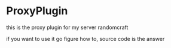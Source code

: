 # ProxyPlugin

this is the proxy plugin for my server randomcraft

if you want to use it go figure how to, source code is the answer